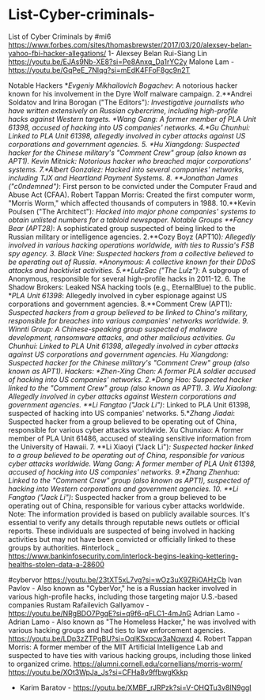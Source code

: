# List-Cyber-criminals-
List of Cyber Criminals by #mi6
https://www.forbes.com/sites/thomasbrewster/2017/03/20/alexsey-belan-yahoo-fbi-hacker-allegations/ 1- Alexsey Belan 
Rui-Siang Lin https://youtu.be/EJAs9Nb-XE8?si=Pe8Anxq_Da1rYC2y
Malone Lam - https://youtu.be/GqPeE_7Nlqg?si=mEdK4FFoF8gc9n2T

Notable Hackers
**Evgeniy Mikhailovich Bogachev*: A notorious hacker known for his involvement in the Dyre Wolf malware campaign.
2.**Andrei Soldatov and Irina Borogan ("The Editors")*: Investigative journalists who have written extensively on Russian cybercrime, including high-profile hacks against Western targets.
**Wang Gang*: A former member of PLA Unit 61398, accused of hacking into US companies' networks.
4.**Gu Chunhui*: Linked to PLA Unit 61398, allegedly involved in cyber attacks against US corporations and government agencies.
5. **Hu Xiangdong*: Suspected hacker for the Chinese military's "Comment Crew" group (also known as APT1).
Kevin Mitnick: Notorious hacker who breached major corporations' systems.
7.**Albert Gonzalez*: Hacked into several companies' networks, including TJX and Heartland Payment Systems.
8. **Jonathan James ("c0ndemned")*: First person to be convicted under the Computer Fraud and Abuse Act (CFAA).
Robert Tappan Morris: Created the first computer worm, "Morris Worm," which affected thousands of computers in 1988.
10.**Kevin Poulsen ("The Architect")*: Hacked into major phone companies' systems to obtain unlisted numbers for a tabloid newspaper.
Notable Groups
**Fancy Bear (APT28)*: A sophisticated group suspected of being linked to the Russian military or intelligence agencies.
2.**Cozy Boyz (APT10)*: Allegedly involved in various hacking operations worldwide, with ties to Russia's FSB spy agency.
3. Black Vine: Suspected hackers from a collective believed to be operating out of Russia.
**Anonymous*: A collective known for their DDoS attacks and hacktivist activities.
5.**LulzSec ("The Lulz")*: A subgroup of Anonymous, responsible for several high-profile hacks in 2011-12.
6. The Shadow Brokers: Leaked NSA hacking tools (e.g., EternalBlue) to the public.
**PLA Unit 61398*: Allegedly involved in cyber espionage against US corporations and government agencies.
8.**Comment Crew (APT1)*: Suspected hackers from a group believed to be linked to China's military, responsible for breaches into various companies' networks worldwide.
9. Winnti Group: A Chinese-speaking group suspected of malware development, ransomware attacks, and other malicious activities.
Gu Chunhui: Linked to PLA Unit 61398, allegedly involved in cyber attacks against US corporations and government agencies.
Hu Xiangdong: Suspected hacker for the Chinese military's "Comment Crew" group (also known as APT1).
Hackers:
**Zhen-Xing Chen*: A former PLA soldier accused of hacking into US companies' networks.
2.**Dong Hao*: Suspected hacker linked to the "Comment Crew" group (also known as APT1).
3. Wu Xiaolong: Allegedly involved in cyber attacks against Western corporations and government agencies.
**Li Fangtao ("Jack Li")*: Linked to PLA Unit 61398, suspected of hacking into US companies' networks.
5.**Zhang Jiadai*: Suspected hacker from a group believed to be operating out of China, responsible for various cyber attacks worldwide.
Xu Chunxiao: A former member of PLA Unit 61486, accused of stealing sensitive information from the University of Hawaii.
7. **Li Xiaoyi ("Jack Li")*: Suspected hacker linked to a group believed to be operating out of China, responsible for various cyber attacks worldwide.
Wang Gang: A former member of PLA Unit 61398, accused of hacking into US companies' networks.
9.**Zhang Zhenhua*: Linked to the "Comment Crew" group (also known as APT1), suspected of hacking into Western corporations and government agencies.
10. **Li Fangtao ("Jack Li")*: Suspected hacker from a group believed to be operating out of China, responsible for various cyber attacks worldwide.
Note: The information provided is based on publicly available sources. It's essential to verify any details through reputable news outlets or official reports.
These individuals are suspected of being involved in hacking activities but may not have been convicted or officially linked to these groups by authorities.
#interlock _ https://www.bankinfosecurity.com/interlock-begins-leaking-kettering-healths-stolen-data-a-28600

#cybervor https://youtu.be/23tXT5xL7vg?si=wOz3uX9ZRiOAHzCb Ivan Pavlov - Also known as "CyberVor," he is a Russian hacker involved in various high-profile hacks, including those targeting major U.S.-based companies
Rustam Rafailevich Gallyamov - https://youtu.be/NRgBDO7PgqE?si=q9f6-qFLC1-4mJnG
Adrian Lamo - Adrian Lamo - Also known as "The Homeless Hacker," he was involved with various hacking groups and had ties to law enforcement agencies. https://youtu.be/LDp3zZTPgBU?si=OqlKSxpcw3aNqwxd
4. Robert Tappan Morris: A former member of the MIT Artificial Intelligence Lab and suspected to have ties with various hacking groups, including those linked to organized crime.
https://alumni.cornell.edu/cornellians/morris-worm/
https://youtu.be/XOt3WpJa_Js?si=CFHa8v9ffbwgKkkp
- Karim Baratov - https://youtu.be/XMBF_rJRPzk?si=V-OHQTu3v8lN9ggI
